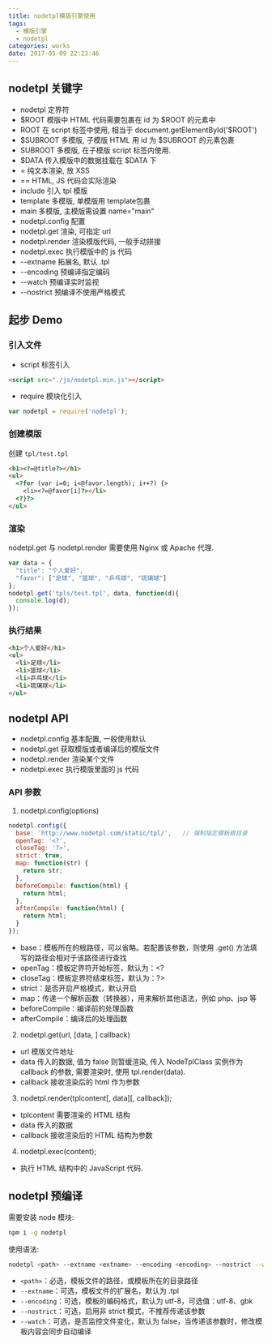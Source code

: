 ```yaml
---
title: nodetpl模版引擎使用
tags:
  - 模版引擎
  - nodetpl
categories: works
date: 2017-05-09 22:23:46
---
```


## nodetpl 关键字

- <? ?> nodetpl 定界符
- $ROOT 模版中 HTML 代码需要包裹在 id 为 $ROOT 的元素中
- ROOT 在 script 标签中使用, 相当于 document.getElementById('$ROOT')
- $SUBROOT 多模版, 子模版 HTML 用 id 为 $SUBROOT 的元素包裹
- SUBROOT 多模版, 在子模版 script 标签内使用.
- $DATA 传入模版中的数据挂载在 $DATA 下
- = 纯文本渲染, 放 XSS
- == HTML, JS 代码会实际渲染
- include 引入 tpl 模版
- template 多模版, 单模版用 template包裹
- main 多模版, 主模版需设置 name="main"
- nodetpl.config 配置
- nodetpl.get 渲染, 可指定 url
- nodetpl.render 渲染模版代码, 一般手动拼接
- nodetpl.exec 执行模版中的 js 代码
- --extname 拓展名, 默认 .tpl
- --encoding 预编译指定编码
- --watch 预编译实时监视
- --nostrict 预编译不使用严格模式

## 起步 Demo

### 引入文件

- script 标签引入

```html
<script src="./js/nodetpl.min.js"></script>
```

- require 模块化引入

```js
var nodetpl = require('nodetpl');
```

### 创建模版

创建 `tpl/test.tpl`

```html
<h1><?=@title?></h1>
<ul>
  <?for (var i=0; i<@favor.length); i++?) {>
    <li><?=@favor[i]?></li>
  <?}?>
</ul>
```

### 渲染

nodetpl.get 与 nodetpl.render 需要使用 Nginx 或 Apache 代理.

```js
var data = {
  "title": "个人爱好",
  "favor": ["足球", "篮球", "乒乓球", "琉璃球"]
};
nodetpl.get('tpls/test.tpl', data, function(d){
  console.log(d);
});
```

### 执行结果

```html
<h1>个人爱好</h1>
<ul>
  <li>足球</li>
  <li>篮球</li>
  <li>乒乓球</li>
  <li>琉璃球</li>
</ul>
```


## nodetpl API

- nodetpl.config 基本配置, 一般使用默认
- nodetpl.get 获取模版或者编译后的模版文件
- nodetpl.render 渲染某个文件
- nodetpl.exec 执行模版里面的 js 代码

### API 参数

1. nodetpl.config(options)

```js
nodetpl.config({
  base: 'http://www.nodetpl.com/static/tpl/',   // 强制指定模板根目录
  openTag: '<?',
  closeTag: '?>',
  strict: true,
  map: function(str) {
    return str;
  },
  beforeCompile: function(html) {
    return html;
  },
  afterCompile: function(html) {
    return html;
  }
});
```
- base：模板所在的根路径，可以省略。若配置该参数，则使用 .get() 方法填写的路径会相对于该路径进行查找
- openTag：模板定界符开始标签，默认为：<?
- closeTag：模板定界符结束标签，默认为：?>
- strict：是否开启严格模式，默认开启
- map：传递一个解析函数（转换器），用来解析其他语法，例如 php、jsp 等
- beforeCompile：编译前的处理函数
- afterCompile：编译后的处理函数

2. nodetpl.get(url, [data, ] callback)

- url 模版文件地址
- data 传入的数据, 值为 false 则暂缓渲染, 传入 NodeTplClass 实例作为 callback 的参数, 需要渲染时, 使用 tpl.render(data).
- callback 接收渲染后的 html 作为参数

3. nodetpl.render(tplcontent[, data][, callback]);

- tplcontent 需要渲染的 HTML 结构
- data 传入的数据
- callback 接收渲染后的 HTML 结构为参数

4. nodetpl.exec(content);

- 执行 HTML 结构中的 JavaScript 代码.

## nodetpl 预编译

需要安装 node 模块: 

```bash
npm i -g nodetpl
```

使用语法:

```bash
nodetpl <path> --extname <extname> --encoding <encoding> --nostrict --watch
```

- `<path>`：必选，模板文件的路径，或模板所在的目录路径
- `--extname`：可选，模板文件的扩展名，默认为 .tpl
- `--encoding`：可选，模板的编码格式，默认为 utf-8，可选值：utf-8、gbk
- `--nostrict`：可选，启用非 strict 模式，不推荐传递该参数
- `--watch`：可选，是否监控文件变化，默认为 false，当传递该参数时，修改模板内容会同步自动编译


